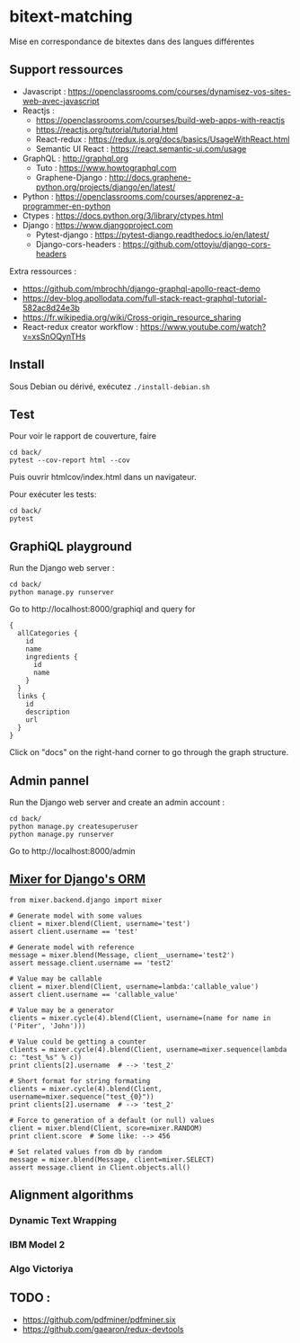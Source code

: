 # bitext-matching
Mise en correspondance de bitextes dans des langues différentes

## Support ressources
- Javascript : https://openclassrooms.com/courses/dynamisez-vos-sites-web-avec-javascript
- Reactjs :
  - https://openclassrooms.com/courses/build-web-apps-with-reactjs
  - https://reactjs.org/tutorial/tutorial.html
  - React-redux : https://redux.js.org/docs/basics/UsageWithReact.html
  - Semantic UI React : https://react.semantic-ui.com/usage
- GraphQL : http://graphql.org
  - Tuto : https://www.howtographql.com
  - Graphene-Django : http://docs.graphene-python.org/projects/django/en/latest/
- Python : https://openclassrooms.com/courses/apprenez-a-programmer-en-python
- Ctypes : https://docs.python.org/3/library/ctypes.html
- Django : https://www.djangoproject.com
  - Pytest-django : https://pytest-django.readthedocs.io/en/latest/
  - Django-cors-headers : https://github.com/ottoyiu/django-cors-headers

Extra ressources :
- https://github.com/mbrochh/django-graphql-apollo-react-demo
- https://dev-blog.apollodata.com/full-stack-react-graphql-tutorial-582ac8d24e3b
- https://fr.wikipedia.org/wiki/Cross-origin_resource_sharing
- React-redux creator workflow : https://www.youtube.com/watch?v=xsSnOQynTHs

## Install
Sous Debian ou dérivé, exécutez `./install-debian.sh`

## Test

Pour voir le rapport de couverture, faire
```
cd back/
pytest --cov-report html --cov
```
Puis ouvrir htmlcov/index.html dans un navigateur.

Pour exécuter les tests:
```
cd back/
pytest
```

## GraphiQL playground

Run the Django web server :
```
cd back/
python manage.py runserver
```
Go to http://localhost:8000/graphiql and query for
```
{
  allCategories {
    id
    name
    ingredients {
      id
      name
    }
  }
  links {
    id
    description
    url
  }
}
```
Click on "docs" on the right-hand corner to go through the graph structure.

## Admin pannel

Run the Django web server and create an admin account :
```
cd back/
python manage.py createsuperuser
python manage.py runserver
```
Go to http://localhost:8000/admin

## [Mixer for Django's ORM](http://mixer.readthedocs.io/en/latest/quickstart.html)

```
from mixer.backend.django import mixer

# Generate model with some values
client = mixer.blend(Client, username='test')
assert client.username == 'test'

# Generate model with reference
message = mixer.blend(Message, client__username='test2')
assert message.client.username == 'test2'

# Value may be callable
client = mixer.blend(Client, username=lambda:'callable_value')
assert client.username == 'callable_value'

# Value may be a generator
clients = mixer.cycle(4).blend(Client, username=(name for name in ('Piter', 'John')))

# Value could be getting a counter
clients = mixer.cycle(4).blend(Client, username=mixer.sequence(lambda c: "test_%s" % c))
print clients[2].username  # --> 'test_2'

# Short format for string formating
clients = mixer.cycle(4).blend(Client, username=mixer.sequence("test_{0}"))
print clients[2].username  # --> 'test_2'

# Force to generation of a default (or null) values
client = mixer.blend(Client, score=mixer.RANDOM)
print client.score  # Some like: --> 456

# Set related values from db by random
message = mixer.blend(Message, client=mixer.SELECT)
assert message.client in Client.objects.all()
```

## Alignment algorithms

### Dynamic Text Wrapping

### IBM Model 2

### Algo Victoriya


## TODO :
- https://github.com/pdfminer/pdfminer.six
- https://github.com/gaearon/redux-devtools

